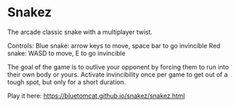 # Snakez
The arcade classic snake with a multiplayer twist.

Controls: Blue snake: arrow keys to move, space bar to go invincible Red snake: WASD to move, E to go invincible

The goal of the game is to outlive your opponent by forcing them to run into their own body or yours. Activate invincibility once per game to get out of a tough spot, but only for a short duration.

Play it here: https://bluetomcat.github.io/snakez/snakez.html
